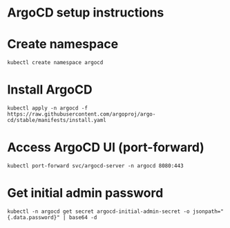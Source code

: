 # ArgoCD setup instructions
# Create namespace
 ```kubectl create namespace argocd ```

# Install ArgoCD
 ```kubectl apply -n argocd -f https://raw.githubusercontent.com/argoproj/argo-cd/stable/manifests/install.yaml ```

# Access ArgoCD UI (port-forward)
 ```kubectl port-forward svc/argocd-server -n argocd 8080:443 ```

# Get initial admin password
 ```kubectl -n argocd get secret argocd-initial-admin-secret -o jsonpath="{.data.password}" | base64 -d ```

